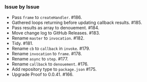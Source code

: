 ### Issue by Issue

 * Pass `frame` to `createHandler`. #186.
 * Gathered loops returning before updating callback results. #185.
 * Pass results as array to denouement. #184.
 * Move change log to GitHub Releases. #183.
 * Rename `master` to `invocation`. #182.
 * Tidy. #181.
 * Rename `cb` to `callback` in `invoke`. #179.
 * Rename `invocation` to `frame`. #178.
 * Rename `async` to `step`. #177.
 * Rename `callback` to `denouement`. #176.
 * Add repository type to `package.json` #175.
 * Upgrade Proof to 0.0.41. #166.
